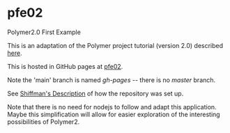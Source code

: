 # pfe02
Polymer2.0 First Example

This is an adaptation of the  Polymer project tutorial (version 2.0) described 
        [here](https://www.polymer-project.org/2.0/start/).

This is hosted in GitHub pages at [pfe02](https://funderburkjim.github.io/pfe02/index.html).

Note the 'main' branch is named *gh-pages* -- there is no *master* branch.

See [Shiffman's Description](https://www.youtube.com/watch?v=bFVtrlyH-kc) of how the repository was set up.


Note that there is no need for nodejs to follow and adapt this application.
Maybe this simplification will allow for easier exploration of the interesting possibilities of Polymer2.


